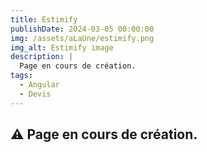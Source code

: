 ```yaml
---
title: Estimify
publishDate: 2024-03-05 00:00:00
img: /assets/aLaUne/estimify.png
img_alt: Estimify image
description: |
  Page en cours de création.
tags:
  - Angular
  - Devis
---
```


## ⚠️ Page en cours de création.

<!-- 
## Estimify, une plateforme de création de devis

#### [Testez l'application !](https://estimify.naelbenaissa.fr/)

L'élaboration d'une application web dédiée à la génération de devis performante a aboutit, utilisant Angular au sein de l'environnement de développement WebStorm de JetBrains. Cette application est dotée de fonctionnalités avancées telles que la génération de fichiers PDF, la possibilité d'impression, ainsi qu'une multitude de fonctionnalités de personnalisation.

Le logiciel de devis que j'ai développé vise à simplifier le processus de création, de gestion et de génération de devis pour les utilisateurs. En utilisant le langage de programmation Typescript et l'environnement de développement de WebStorm, j'ai créé une application web robuste et conviviale.
#### <a href="https://github.com/naelbenaissa/Estimify" target="blank">Code <img align="center" src="https://raw.githubusercontent.com/rahuldkjain/github-profile-readme-generator/master/src/images/icons/Social/github.svg" alt="naelbenaissa" height="30" width="40"/></a>

### Interface Utilisateur Intuitive
L'interface utilisateur de devis offre une expérience conviviale, permettant aux utilisateurs de saisir facilement les données relatives au client, au fournisseur et aux articles concernés par le devis. Un CSS personnalisée a été utilisé ainsi que Bootstrap pour créer une interface moderne et esthétiquement plaisante.

![Image de l'interface](/assets/estimify/.png)

### Génération de PDF
Une fonctionnalité essentielle de ce logiciel est la génération de devis au format PDF. Pour ce faire, j'ai intégré la librairies jsPdf, facilitant ainsi la création et la manipulation de fichiers PDF avec Angular. Le code ci-dessous montre comment la fonction GeneratePdf est implémentée dans le formulaire principal du logiciel :

![Image du code de génération de pdf](/assets/estimify/.png)

> J'ai intégré l'API Restcountries dans mon projet, permettant ainsi aux utilisateurs de sélectionner aisément le pays du client et du fournisseur. Grâce à cette implémentation, une liste déroulante exhaustive est désormais disponible, affichant tous les pays disponibles pour une sélection rapide et efficace.

### Divers styles de devis proposés

![Image des différents style de devis](/assets/estimify/.png)

### Simplification du Processus de Création de Devis
Le logiciel permet aux utilisateurs de saisir toutes les informations nécessaires, y compris les détails du client, les articles avec la TVA, etc. Grâce à son interface intuitive, le processus de création de devis est simplifié, offrant une solution efficace pour les professionnels cherchant à établir des devis rapidement.

D'autres projets réalisés avec Angular ont été développés, tels que <a href="/work/gsb">GSB</a> et <a href="/work/pokedex">Pokédex</a>.

En résumé, ce projet démontre mon expertise dans le développement logiciel en utilisant Angular et Webstorm, ainsi que ma capacité à intégrer des librairies ainsi que des API tierces telles que jsPdf pour des fonctionnalités avancées comme la génération de PDF ou encore RestCountries permettant d'afficher tout les pays dans le formulaire.
-->
